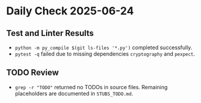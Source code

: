 # Daily Check 2025-06-24

## Test and Linter Results
- `python -m py_compile $(git ls-files '*.py')` completed successfully.
- `pytest -q` failed due to missing dependencies `cryptography` and `pexpect`.

## TODO Review
- `grep -r "TODO"` returned no TODOs in source files. Remaining placeholders are documented in `STUBS_TODO.md`.
